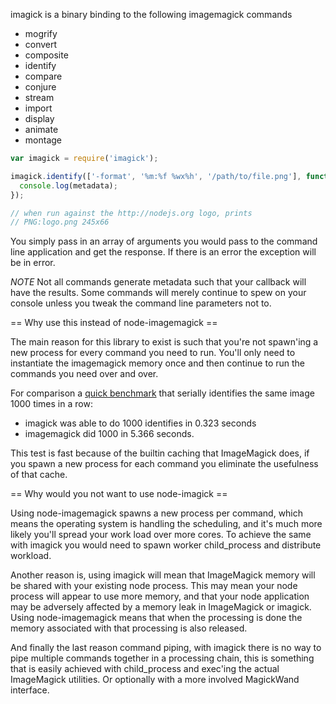 imagick is a binary binding to the following imagemagick commands

 * mogrify
 * convert
 * composite
 * identify
 * compare
 * conjure
 * stream
 * import
 * display
 * animate
 * montage

```javascript
var imagick = require('imagick');

imagick.identify(['-format', '%m:%f %wx%h', '/path/to/file.png'], function (err, metadata) {
  console.log(metadata);
});

// when run against the http://nodejs.org logo, prints
// PNG:logo.png 245x66
```

You simply pass in an array of arguments you would pass to the command line application
and get the response. If there is an error the exception will be in error.

*NOTE* Not all commands generate metadata such that your callback will have the results.
Some commands will merely continue to spew on your console unless you tweak the
command line parameters not to.

== Why use this instead of node-imagemagick ==

The main reason for this library to exist is such that you're not spawn'ing a new
process for every command you need to run. You'll only need to instantiate the
imagemagick memory once and then continue to run the commands you need over and
over.

For comparison a [quick benchmark](https://gist.github.com/4391835) that serially
identifies the same image 1000 times in a row:

 * imagick was able to do 1000 identifies in 0.323 seconds
 * imagemagick did 1000 in 5.366 seconds.

This test is fast because of the builtin caching that ImageMagick does,
if you spawn a new process for each command you eliminate the usefulness of
that cache.

== Why would you not want to use node-imagick ==

Using node-imagemagick spawns a new process per command, which means the operating system
is handling the scheduling, and it's much more likely you'll spread your work
load over more cores. To achieve the same with imagick you would need to spawn
worker child_process and distribute workload.

Another reason is, using imagick will mean that ImageMagick memory will be shared
with your existing node process. This may mean your node process will appear to
use more memory, and that your node application may be adversely affected by
a memory leak in ImageMagick or imagick. Using node-imagemagick means that when
the processing is done the memory associated with that processing is also released.

And finally the last reason command piping, with imagick there is no way to pipe
multiple commands together in a processing chain, this is something that is
easily achieved with child_process and exec'ing the actual ImageMagick utilities.
Or optionally with a more involved MagickWand interface.

